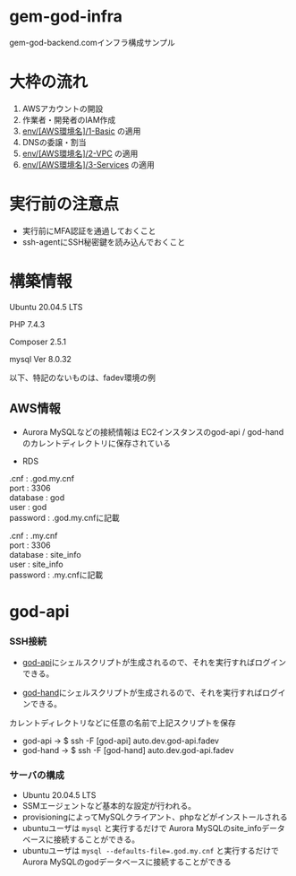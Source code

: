 # gem-god-infra

gem-god-backend.comインフラ構成サンプル

# 大枠の流れ

1. AWSアカウントの開設
2. 作業者・開発者のIAM作成
3. [env/[AWS環境名]/1-Basic](env/dev/1-Basic) の適用
4. DNSの委譲・割当
5. [env/[AWS環境名]/2-VPC](env/dev/2-VPC) の適用
7. [env/[AWS環境名]/3-Services](env/dev/3-Services) の適用

# 実行前の注意点

* 実行前にMFA認証を通過しておくこと
* ssh-agentにSSH秘密鍵を読み込んでおくこと


# 構築情報
Ubuntu 20.04.5 LTS  
  
PHP 7.4.3  
  
Composer 2.5.1  
  
mysql  Ver 8.0.32  
  
以下、特記のないものは、fadev環境の例

## AWS情報

* Aurora MySQLなどの接続情報は EC2インスタンスのgod-api / god-handのカレントディレクトリに保存されている

* RDS

.cnf : .god.my.cnf  
port : 3306  
database : god  
user : god  
password : .god.my.cnfに記載  


.cnf : .my.cnf  
port : 3306  
database : site_info  
user : site_info  
password : .my.cnfに記載  

# god-api
### SSH接続

* [god-api](https://github.com/FrankArt/gem-god-infra/blob/main/appconfig/fadev/etc/ssh/god-api/config)にシェルスクリプトが生成されるので、それを実行すればログインできる。

* [god-hand](https://github.com/FrankArt/gem-god-infra/blob/main/appconfig/fadev/etc/ssh/god-hand/config)にシェルスクリプトが生成されるので、それを実行すればログインできる。

カレントディレクトリなどに任意の名前で上記スクリプトを保存

* god-api    → $ ssh -F [god-api] auto.dev.god-api.fadev
* god-hand   → $ ssh -F [god-hand] auto.dev.god-api.fadev

### サーバの構成

* Ubuntu 20.04.5 LTS
* SSMエージェントなど基本的な設定が行われる。
* provisioningによってMySQLクライアント、phpなどがインストールされる
* ubuntuユーザは `mysql` と実行するだけで Aurora MySQLのsite_infoデータベースに接続することができる。
* ubuntuユーザは `mysql --defaults-file=.god.my.cnf` と実行するだけで Aurora MySQLのgodデータベースに接続することができる

